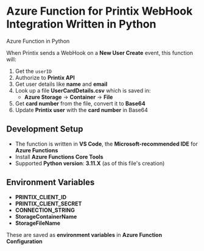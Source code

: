 # Azure Function for Printix WebHook Integration Written in Python

Azure Function in Python  

When Printix sends a WebHook on a **New User Create** event, this function will:  

1. Get the `userID`  
2. Authorize to **Printix API**  
3. Get user details like **name** and **email**  
4. Look up a file **UserCardDetails.csv** which is saved in:  
   - **Azure Storage** → **Container** → **File**  
5. Get **card number** from the file, convert it to **Base64**  
6. Update **Printix user** with the **card number** in Base64  

## Development Setup  

- The function is written in **VS Code**, the **Microsoft-recommended IDE** for **Azure Functions**  
- Install **Azure Functions Core Tools**  
- Supported **Python version**: **3.11.X** (as of this file's creation)  

## Environment Variables  

- **PRINTIX_CLIENT_ID**  
- **PRINTIX_CLIENT_SECRET**  
- **CONNECTION_STRING**
- **StorageContainerName**
- **StorageFileName**

These are saved as **environment variables** in **Azure Function Configuration**  


